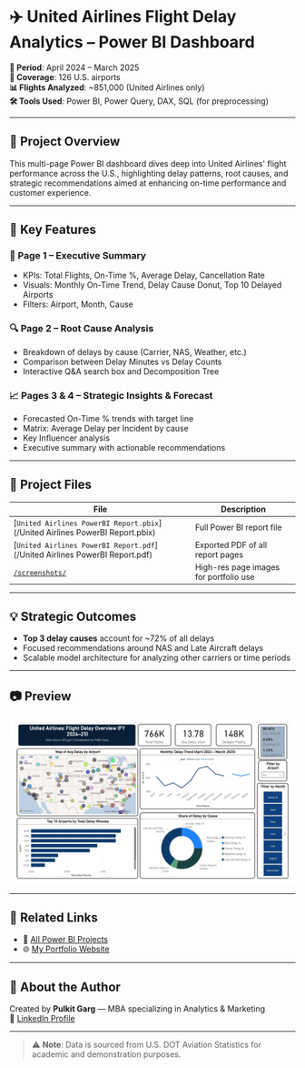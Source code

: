 # ✈️ United Airlines Flight Delay Analytics – Power BI Dashboard

**📅 Period**: April 2024 – March 2025  
**📍 Coverage**: 126 U.S. airports  
**📊 Flights Analyzed**: ~851,000 (United Airlines only)  
**🛠️ Tools Used**: Power BI, Power Query, DAX, SQL (for preprocessing)

---

## 🚀 Project Overview

This multi-page Power BI dashboard dives deep into United Airlines' flight performance across the U.S., highlighting delay patterns, root causes, and strategic recommendations aimed at enhancing on-time performance and customer experience.

---

## 📌 Key Features

### 🧩 Page 1 – Executive Summary
- KPIs: Total Flights, On-Time %, Average Delay, Cancellation Rate  
- Visuals: Monthly On-Time Trend, Delay Cause Donut, Top 10 Delayed Airports  
- Filters: Airport, Month, Cause  

### 🔍 Page 2 – Root Cause Analysis
- Breakdown of delays by cause (Carrier, NAS, Weather, etc.)  
- Comparison between Delay Minutes vs Delay Counts  
- Interactive Q&A search box and Decomposition Tree  

### 📈 Pages 3 & 4 – Strategic Insights & Forecast
- Forecasted On-Time % trends with target line  
- Matrix: Average Delay per Incident by cause  
- Key Influencer analysis  
- Executive summary with actionable recommendations  

---

## 📎 Project Files

| File | Description |
|------|-------------|
| [`United Airlines PowerBI Report.pbix`](/United Airlines PowerBI Report.pbix) | Full Power BI report file |
| [`United Airlines PowerBI Report.pdf`](/United Airlines PowerBI Report.pdf) | Exported PDF of all report pages |
| [`/screenshots/`](screenshots) | High-res page images for portfolio use |

---

## 💡 Strategic Outcomes

- **Top 3 delay causes** account for ~72% of all delays  
- Focused recommendations around NAS and Late Aircraft delays  
- Scalable model architecture for analyzing other carriers or time periods

---

## 📷 Preview

<img src="screenshots/page1_dashboard_overview.jpg" alt="Dashboard Page 1" width="800"/>

---

## 🔗 Related Links

- 📂 [All Power BI Projects](https://github.com/pulkitgarg3/PowerBI_Portfolio_Pulkit)  
- 🌐 [My Portfolio Website](https://pulkitgarg3.github.io/pulkit-Portfolio/)

---

## 🙌 About the Author

Created by **Pulkit Garg** — MBA specializing in Analytics & Marketing  
🔗 [LinkedIn Profile](https://www.linkedin.com/in/pulkitgarg03)

---

> ⚠️ **Note**: Data is sourced from U.S. DOT Aviation Statistics for academic and demonstration purposes.

